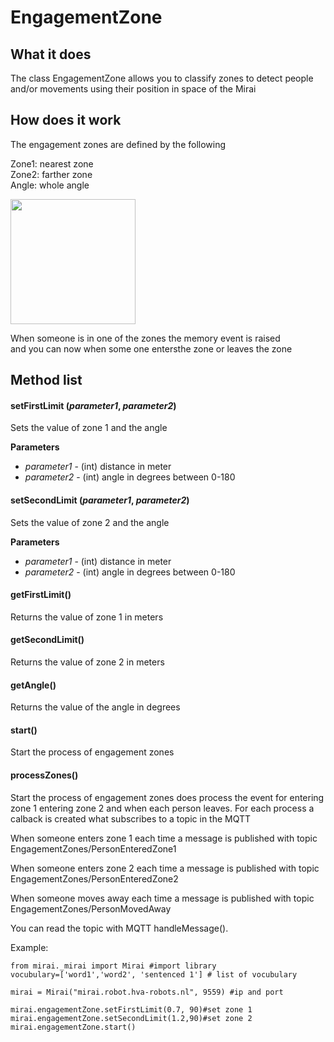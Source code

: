 # EngagementZone

## What it does
The class EngagementZone allows you to classify zones to detect people and/or movements using their position in space 
of the Mirai <pepper>


## How does it work
The engagement zones are defined by the following 
 
Zone1: nearest zone  
Zone2: farther zone  
Angle: whole angle  

<img src="https://gitlab.fdmci.hva.nl/balalib/images/-/raw/master/engage.png" width="200"><br>



When someone is in one of the zones the memory event is raised  
and you can now when some one entersthe zone or leaves the zone 




## Method list


#### setFirstLimit (*parameter1*, *parameter2*)
Sets the value of zone 1 and the angle

__Parameters__
- *parameter1* - (int) distance in meter
- *parameter2* - (int) angle in degrees between 0-180


#### setSecondLimit (*parameter1*, *parameter2*)
Sets the value of zone 2 and the angle

__Parameters__
- *parameter1* - (int) distance in meter
- *parameter2* - (int) angle in degrees between 0-180


#### getFirstLimit()
Returns the value of zone 1 in meters


#### getSecondLimit()
Returns the value of zone 2 in meters  


#### getAngle()
Returns the value of the angle in degrees

#### start()
Start the process of engagement zones

#### processZones()
Start the process of engagement zones does process the event for entering zone 1 
entering zone 2 and when each person leaves.
For each process a calback is created what subscribes to a topic in the MQTT


When someone enters zone 1 each time a message is published with topic EngagementZones/PersonEnteredZone1  

When someone enters zone 2 each time a message is published with topic  
EngagementZones/PersonEnteredZone2  

When someone moves away each time a message is published with topic  
EngagementZones/PersonMovedAway  

You can read the topic with MQTT handleMessage().  



Example:
```
from mirai._mirai import Mirai #import library
vocubulary=['word1','word2', 'sentenced 1'] # list of vocubulary

mirai = Mirai("mirai.robot.hva-robots.nl", 9559) #ip and port

mirai.engagementZone.setFirstLimit(0.7, 90)#set zone 1
mirai.engagementZone.setSecondLimit(1.2,90)#set zone 2
mirai.engagementZone.start()

```
